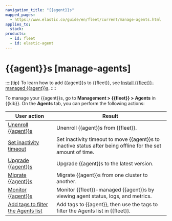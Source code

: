 ```yaml
---
navigation_title: "{{agent}}s"
mapped_pages:
  - https://www.elastic.co/guide/en/fleet/current/manage-agents.html
applies_to:
  stack:
products:
  - id: fleet
  - id: elastic-agent
---
```


# {{agent}}s [manage-agents]


::::{tip}
To learn how to add {{agent}}s to {{fleet}}, see [Install {{fleet}}-managed {{agent}}s](/reference/fleet/install-fleet-managed-elastic-agent.md).
::::


To manage your {{agent}}s, go to **Management > {{fleet}} > Agents** in {{kib}}. On the **Agents** tab, you can perform the following actions:

| User action | Result |
| --- | --- |
| [Unenroll {{agent}}s](/reference/fleet/unenroll-elastic-agent.md) | Unenroll {{agent}}s from {{fleet}}. |
| [Set inactivity timeout](/reference/fleet/set-inactivity-timeout.md) | Set inactivity timeout to move {{agent}}s to inactive status after being offline for the set amount of time. |
| [Upgrade {{agent}}s](/reference/fleet/upgrade-elastic-agent.md) | Upgrade {{agent}}s to the latest version. |
| [Migrate {{agent}}s](/reference/fleet/migrate-elastic-agent.md) | Migrate {{agent}}s from one cluster to another. |
| [Monitor {{agent}}s](/reference/fleet/monitor-elastic-agent.md) | Monitor {{fleet}}-managed {{agent}}s by viewing agent status, logs, and metrics. |
| [Add tags to filter the Agents list](/reference/fleet/filter-agent-list-by-tags.md) | Add tags to {{agent}}, then use the tags to filter the Agents list in {{fleet}}. |








